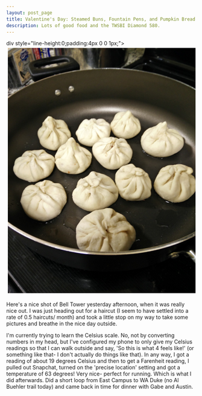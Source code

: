 ```yaml
---
layout: post_page
title: Valentine's Day: Steamed Buns, Fountain Pens, and Pumpkin Bread!
description: Lots of good food and the TWSBI Diamond 580.
---
```

div style="line-height:0;padding:4px 0 0 1px;">
<a href="Images/2015.02.14/buns_one.jpg" style="display:inline-block;margin:3px;text-decoration:none;"> 
<img alt="Photo: Banana Bread" height="650" src="Images/2015.02.14/buns_one.jpg" title="Banana Bread" width="650" style="padding:1px;">
</a>
</div>

Here's a nice shot of Bell Tower yesterday afternoon, when it was really nice out. I was just heading out for a haircut (I seem to have settled into a rate of 0.5 haircuts/ month) and took a little stop on my way to take some pictures and breathe in the nice day outside. 

I'm currently trying to learn the Celsius scale. No, not by converting numbers in my head, but I've configured my phone to only give my Celsius readings so that I can walk outside and say, 'So this is what 4 feels like!' (or something like that- I don't actually do things like that). In any way, I got a reading of about 19 degrees Celsius and then to get a Farenheit reading, I pulled out Snapchat, turned on the 'precise location' setting and got a temperature of 63 degrees! Very nice- perfect for running. Which is what I did afterwards. Did a short loop from East Campus to WA Duke (no Al Buehler trail today) and came back in time for dinner with Gabe and Austin.